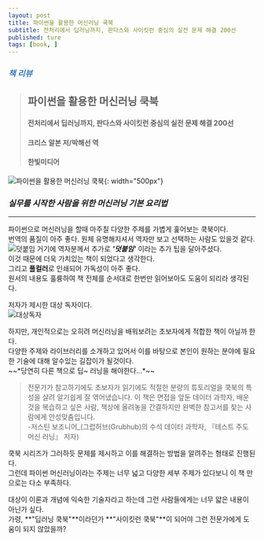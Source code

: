 ```yaml
---
layout: post
title: 파이썬을 활용한 머신러닝 쿡북
subtitle: 전처리에서 딥러닝까지, 판다스와 사이킷런 중심의 실전 문제 해결 200선
published: ture
tags: [book, ]
---
```


### <span style="color:#337ab7;">***책 리뷰***</span>
>## **파이썬을 활용한 머신러닝 쿡북**
>#### 전처리에서 딥러닝까지, 판다스와 사이킷런 중심의 실전 문제 해결 200선
>#### 크리스 알본 저/박해선 역
>#### 한빛미디어  


![파이썬을 활용한 머신러닝 쿡북](../img/2019-11-14-파이썬을%20활용한%20머신러닝%20쿡북/book_cover.jpg){: width="500px"}

### ***실무를 시작한 사람을 위한 머신러닝 기본 요리법***

---
  

파이썬으로 머신러닝을 할때 마주칠 다양한 주제를 가볍게 훑어보는 쿡북이다.   
번역의 품질이 아주 좋다. 원체 유명해지셔서 역자만 보고 선택하는 사람도 있을것 같다.  
![덧붙임](../img/2019-11-14-파이썬을%20활용한%20머신러닝%20쿡북/1.jpg)
거기에 역자분께서 추가로 ***'덧붙임'*** 이라는 추가 팁을 달아주셨다.  
이것 때문에 더욱 가치있는 책이 되었다고 생각한다.  
그리고 **풀컬러**로 인쇄되어 가독성이 아주 좋다.  
원서의 내용도 훌륭하여 책 전체를 순서대로 한번만 읽어보아도 도움이 되리라 생각된다.  

저자가 제시한 대상 독자이다.  
![대상독자](../img/2019-11-14-파이썬을%20활용한%20머신러닝%20쿡북/2.jpg)

하지만, 개인적으로는 오히려 머신러닝을 배워보려는 초보자에게 적합한 책이 아닐까 한다.  
다양한 주제와 라이브러리를 소개하고 있어서 이를 바탕으로 본인이 원하는 분야에 필요한 기술에 대해 알수있는 길잡이가 될것이다.  
~~*당연히 다른 책으로 딥~ 러닝을 해야한다...*~~

>전문가가 참고하기에도 초보자가 읽기에도 적절한 분량의 튜토리얼을 쿡북의 특성을 살려 알기쉽게 잘 엮어냈습니다. 이 책은 면접을 앞둔 데이터 과학자, 배운 것을 복습하고 싶은 사람, 책상에 올려놓을 간결하지만 완벽한 참고서를 찾는 사람에게 안성맞춤입니다.  
>  -저스틴 보조니어_(그럽허브(Grubhub)의 수석 데이터 과학자, 『테스트 주도 머신 러닝』 저자)   



쿡북 시리즈가 그러하듯 문제를 제시하고 이를 해결하는 방법을 알려주는 형태로 진행된다.  
그런데 파이썬 머신러닝이라는 주제는 너무 넓고 다양한 세부 주제가 있다보니 이 책 만으로는 다소 부족하다.  

대상이 이론과 개념에 익숙한 기술자라고 하는데 그런 사람들에게는 너무 얇은 내용이 아닌가 싶다.  
가령, **"딥러닝 쿡북"**이라던가 **"사이킷런 쿡북"**이 되어야 그런 전문가에게 도움이 되지 않았을까?  

  
  